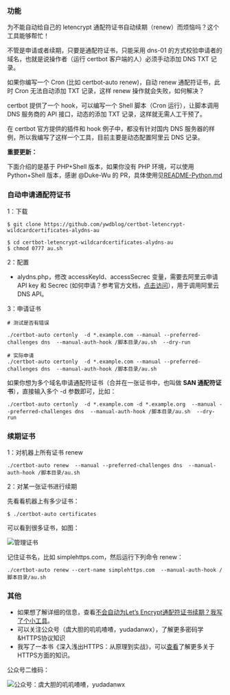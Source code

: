  ### 功能

为不能自动给自己的 letencrypt 通配符证书自动续期（renew）而烦恼吗？这个工具能够帮忙！

不管是申请或者续期，只要是通配符证书，只能采用 dns-01 的方式校验申请者的域名，也就是说操作者（运行 certbot 客户端的人）必须手动添加 DNS TXT 记录。

如果你编写一个 Cron (比如 certbot-auto renew)，自动 renew 通配符证书，此时 Cron 无法自动添加 TXT 记录，这样 renew 操作就会失败，如何解决？

certbot 提供了一个 hook，可以编写一个 Shell 脚本（Cron 运行），让脚本调用 DNS 服务商的 API 接口，动态的添加 TXT 记录，这样就无需人工干预了。

在 certbot 官方提供的插件和 hook 例子中，都没有针对国内 DNS 服务器的样例，所以我编写了这样一个工具，目前主要是动态配置阿里云 DNS 记录。 

**重要更新：**

下面介绍的是基于 PHP+Shell 版本，如果你没有 PHP 环境，可以使用 Python+Shell 版本，感谢 @Duke-Wu 的 PR，具体使用见[README-Python.md](README-Python.md) 

### 自动申请通配符证书

1：下载

```
$ git clone https://github.com/ywdblog/certbot-letencrypt-wildcardcertificates-alydns-au

$ cd certbot-letencrypt-wildcardcertificates-alydns-au
$ chmod 0777 au.sh 
```

2：配置

- alydns.php，修改 accessKeyId、accessSecrec 变量，需要去阿里云申请 API key 和 Secrec (如何申请？参考官方文档，[点击访问](https://help.aliyun.com/knowledge_detail/38738.html)），用于调用阿里云 DNS API。

3：申请证书

```
# 测试是否有错误

./certbot-auto certonly  -d *.example.com --manual --preferred-challenges dns  --manual-auth-hook /脚本目录/au.sh  --dry-run  

# 实际申请
./certbot-auto certonly  -d *.example.com --manual --preferred-challenges dns  --manual-auth-hook /脚本目录/au.sh    
```

如果你想为多个域名申请通配符证书（合并在一张证书中，也叫做 **SAN 通配符证书**），直接输入多个 -d 参数即可，比如：

```
./certbot-auto certonly  -d *.example.com -d *.example.org  --manual --preferred-challenges dns  --manual-auth-hook /脚本目录/au.sh  --dry-run  
```

### 续期证书

1：对机器上所有证书 renew

```
./certbot-auto renew  --manual --preferred-challenges dns  --manual-auth-hook /脚本目录/au.sh   
```

2：对某一张证书进行续期

先看看机器上有多少证书：

```
$ ./certbot-auto certificates
```

可以看到很多证书，如图：

![管理证书](https://notes.newyingyong.cn/static/image/2018/2018-07-17-certbot-managercert.png)

记住证书名，比如 simplehttps.com，然后运行下列命令 renew：

```
./certbot-auto renew --cert-name simplehttps.com  --manual-auth-hook /脚本目录/au.sh 
```
 
### 其他

- 如果想了解详细的信息，查看[不会自动为Let’s Encrypt通配符证书续期？我写了个小工具](https://mp.weixin.qq.com/s/aTjl79NsE6WkS47RGlX_gg)。
- 可以关注公众号（虞大胆的叽叽喳喳，yudadanwx），了解更多密码学&HTTPS协议知识
- 我写了一本书《深入浅出HTTPS：从原理到实战》，可以[查看](https://mp.weixin.qq.com/s/80oQhzmP9BTimoReo1oMeQ)了解更多关于HTTPS方面的知识。
 
公众号二维码：

![公众号：虞大胆的叽叽喳喳，yudadanwx](http://notes.newyingyong.cn/static/image/wxgzh/qrcode_for_gh_27a6d90762d3_258.jpg)
 
